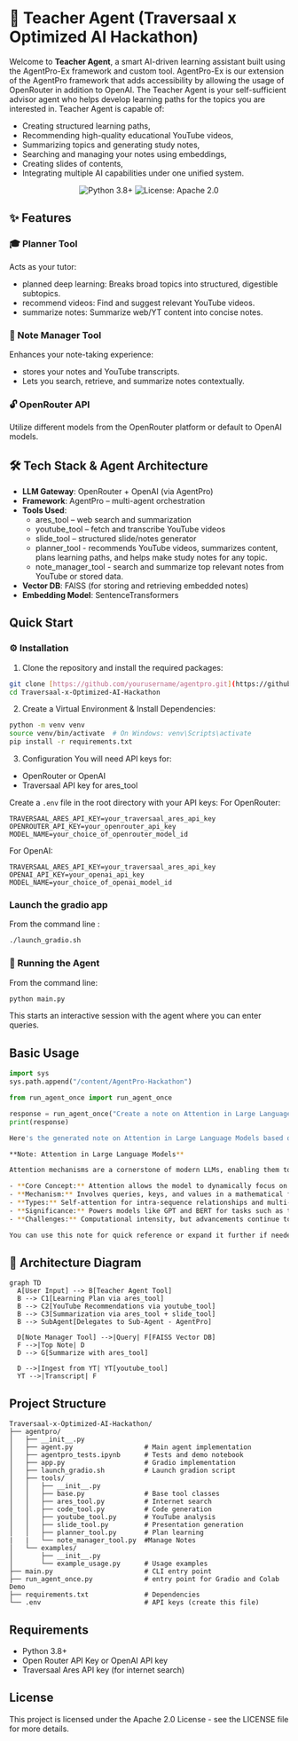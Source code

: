 # 🧠 Teacher Agent (Traversaal x Optimized AI Hackathon)

Welcome to **Teacher Agent**, a smart AI-driven learning assistant built using the AgentPro-Ex framework and custom tool. AgentPro-Ex is our extension of the AgentPro framework that adds accessibility by allowing the usage of OpenRouter in addition to OpenAI. The Teacher Agent is your self-sufficient advisor agent who helps develop learning paths for the topics you are interested in. Teacher Agent is capable of:

- Creating structured learning paths,
- Recommending high-quality educational YouTube videos,
- Summarizing topics and generating study notes,
- Searching and managing your notes using embeddings,
- Creating slides of contents,
- Integrating multiple AI capabilities under one unified system.

<p align="center">
  <img src="https://img.shields.io/badge/Python-3.8%2B-blue" alt="Python 3.8+">
  <img src="https://img.shields.io/badge/License-Apache%202.0-blue" alt="License: Apache 2.0">
</p>

## ✨ Features

### 🎓 Planner Tool
Acts as your tutor:
- planned deep learning: Breaks broad topics into structured, digestible subtopics.
- recommend videos: Find and suggest relevant YouTube videos.
- summarize notes: Summarize web/YT content into concise notes.

### 📝 Note Manager Tool
Enhances your note-taking experience:
- stores your notes and YouTube transcripts.
- Lets you search, retrieve, and summarize notes contextually.

### 🔓 OpenRouter API
Utilize different models from the OpenRouter platform or default to OpenAI models.

## 🛠️ Tech Stack & Agent Architecture

- **LLM Gateway**: OpenRouter + OpenAI (via AgentPro)
- **Framework**: AgentPro – multi-agent orchestration
- **Tools Used**:
    - ares_tool – web search and summarization
    - youtube_tool – fetch and transcribe YouTube videos
    - slide_tool – structured slide/notes generator
    - planner_tool - recommends YouTube videos, summarizes content, plans learning paths, and helps make study notes for any topic.
    - note_manager_tool - search and summarize top relevant notes from YouTube or stored data.
- **Vector DB**: FAISS (for storing and retrieving embedded notes)
- **Embedding Model**: SentenceTransformers

## Quick Start

### ⚙️ Installation

1. Clone the repository and install the required packages:

```bash
git clone [https://github.com/yourusername/agentpro.git](https://github.com/SidWorks01/Traversaal-x-Optimized-AI-Hackathon.git)
cd Traversaal-x-Optimized-AI-Hackathon
```

2. Create a Virtual Environment & Install Dependencies:

```bash
python -m venv venv
source venv/bin/activate  # On Windows: venv\Scripts\activate
pip install -r requirements.txt
```

3. Configuration
You will need API keys for:
  - OpenRouter or OpenAI
  - Traversaal API key for ares_tool

  Create a `.env` file in the root directory with your API keys:
  For OpenRouter:
  ```
TRAVERSAAL_ARES_API_KEY=your_traversaal_ares_api_key
OPENROUTER_API_KEY=your_openrouter_api_key
MODEL_NAME=your_choice_of_openrouter_model_id
```
  For OpenAI:
  ```
  TRAVERSAAL_ARES_API_KEY=your_traversaal_ares_api_key
  OPENAI_API_KEY=your_openai_api_key
  MODEL_NAME=your_choice_of_openai_model_id
  ```

### Launch the gradio app

From the command line :

```bash
./launch_gradio.sh
```
### 🚀 Running the Agent

From the command line:

```bash
python main.py
```

This starts an interactive session with the agent where you can enter queries.

## Basic Usage

```python
import sys
sys.path.append("/content/AgentPro-Hackathon")

from run_agent_once import run_agent_once

response = run_agent_once("Create a note on Attention in Large Language Models.")
print(response)
```

```bash
Here's the generated note on Attention in Large Language Models based on the note_manager tool's summary:

**Note: Attention in Large Language Models**

Attention mechanisms are a cornerstone of modern LLMs, enabling them to process and understand complex sequences of data effectively.

- **Core Concept:** Attention allows the model to dynamically focus on different parts of the input, assigning weights to tokens based on their relevance.
- **Mechanism:** Involves queries, keys, and values in a mathematical formulation to compute attention scores.
- **Types:** Self-attention for intra-sequence relationships and multi-head attention for capturing diverse features.
- **Significance:** Powers models like GPT and BERT for tasks such as text generation and comprehension.
- **Challenges:** Computational intensity, but advancements continue to optimize it.

You can use this note for quick reference or expand it further if needed. If you'd like me to enhance it, recommend videos, or create slides, let me know!
```

## 🧩 Architecture Diagram
```mermaid
graph TD
  A[User Input] --> B[Teacher Agent Tool]
  B --> C1[Learning Plan via ares_tool]
  B --> C2[YouTube Recommendations via youtube_tool]
  B --> C3[Summarization via ares_tool + slide_tool]
  B --> SubAgent[Delegates to Sub-Agent - AgentPro]
  
  D[Note Manager Tool] -->|Query| F[FAISS Vector DB]
  F -->|Top Note| D
  D --> G[Summarize with ares_tool]

  D -->|Ingest from YT| YT[youtube_tool]
  YT -->|Transcript| F
```

## Project Structure

```
Traversaal-x-Optimized-AI-Hackathon/
├── agentpro/
│   ├── __init__.py
│   ├── agent.py                  # Main agent implementation
│   ├── agentpro_tests.ipynb      # Tests and demo notebook
│   ├── app.py                    # Gradio implementation
│   ├── launch_gradio.sh          # Launch gradion script
│   ├── tools/
│   │   ├── __init__.py
│   │   ├── base.py               # Base tool classes
│   │   ├── ares_tool.py          # Internet search
│   │   ├── code_tool.py          # Code generation
│   │   ├── youtube_tool.py       # YouTube analysis
│   │   ├── slide_tool.py         # Presentation generation
│   │   ├── planner_tool.py       # Plan learning
|   |   └── note_manager_tool.py  #Manage Notes
│   └── examples/
│       ├── __init__.py
│       └── example_usage.py      # Usage examples
├── main.py                       # CLI entry point
├── run_agent_once.py             # entry point for Gradio and Colab Demo 
├── requirements.txt              # Dependencies
└── .env                          # API keys (create this file)
```

## Requirements

- Python 3.8+
- Open Router API Key or OpenAI API key
- Traversaal Ares API key (for internet search)

## License

This project is licensed under the Apache 2.0 License - see the LICENSE file for more details.

